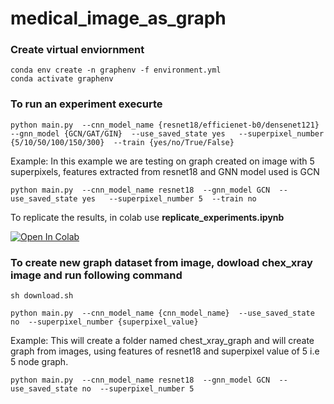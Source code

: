 # medical_image_as_graph

### Create virtual enviornment 
```
conda env create -n graphenv -f environment.yml
conda activate graphenv
```


### To run an experiment execurte 
```
python main.py  --cnn_model_name {resnet18/efficienet-b0/densenet121} --gnn_model {GCN/GAT/GIN}  --use_saved_state yes   --superpixel_number {5/10/50/100/150/300}  --train {yes/no/True/False}
```
Example:
In this example we are testing on graph created on image with 5 superpixels, features extracted from resnet18 and GNN model used is GCN

```
python main.py  --cnn_model_name resnet18  --gnn_model GCN  --use_saved_state yes   --superpixel_number 5  --train no
```

To replicate the results, in colab use **replicate_experiments.ipynb**

[![Open In Colab](https://colab.research.google.com/assets/colab-badge.svg)](https://colab.research.google.com/drive/1E2iWu7IsS2eK8jyZS1dD5ZK2cBsc6fly?usp=sharing)


### To create new graph dataset from image, dowload chex_xray image and run following command
```
sh download.sh 

python main.py  --cnn_model_name {cnn_model_name}  --use_saved_state no  --superpixel_number {superpixel_value}
```
Example:
This will create a folder named chest_xray_graph and will create graph from images, using features of resnet18 and superpixel value of 5 i.e 5 node graph. 
```
python main.py  --cnn_model_name resnet18  --gnn_model GCN  --use_saved_state no  --superpixel_number 5
```

